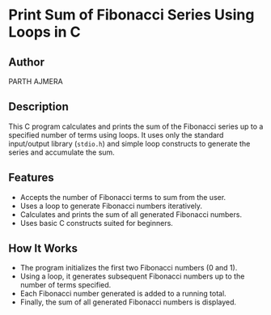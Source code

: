 # Print Sum of Fibonacci Series Using Loops in C

## Author
PARTH AJMERA

## Description
This C program calculates and prints the sum of the Fibonacci series up to a specified number of terms using loops. It uses only the standard input/output library (`stdio.h`) and simple loop constructs to generate the series and accumulate the sum.

## Features
- Accepts the number of Fibonacci terms to sum from the user.
- Uses a loop to generate Fibonacci numbers iteratively.
- Calculates and prints the sum of all generated Fibonacci numbers.
- Uses basic C constructs suited for beginners.

## How It Works
- The program initializes the first two Fibonacci numbers (0 and 1).
- Using a loop, it generates subsequent Fibonacci numbers up to the number of terms specified.
- Each Fibonacci number generated is added to a running total.
- Finally, the sum of all generated Fibonacci numbers is displayed.


